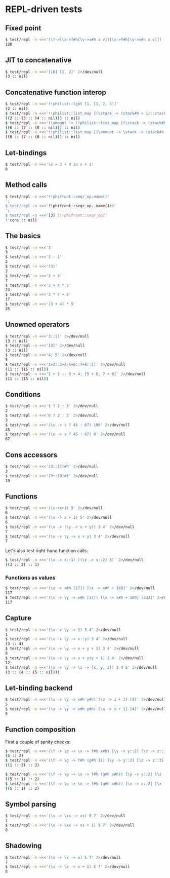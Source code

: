 # REPL-driven tests
## Fixed point
```bash
$ test/repl -n <<<'(\f->(\x->f#h[\v->x#h x v])[\x->f#h[\v->x#h x v]]) [\recur->\n->n#h ? n#h * recur#h [n#h - 1] : 1] [5]'
120
```

## JIT to concatenative
```bash
$ test/repl -n <<<'[16] [1, 2]' 2>/dev/null
(3 :: nil)
```

## Concatenative function interop
```bash
$ test/repl -n <<<'!!philist::lget [1, [1, 2, 3]]'
(2 :: nil)
$ test/repl -n <<<'!!philist::list_map [(\stack -> (stack#h + 1)::stack#t), [1, 2, 3]]'
((2 :: (3 :: (4 :: nil))) :: nil)
$ test/repl -n <<<'(\amount -> !!philist::list_map [(\stack -> (stack#h + amount#h)::stack#t), [1, 2, 3]]) [5]'
((6 :: (7 :: (8 :: nil))) :: nil)
$ test/repl -n <<<'!!philist::list_map [(\amount -> \stack -> (stack#h + amount#h)::stack#t) [5], [1, 2, 3]]'
((6 :: (7 :: (8 :: nil))) :: nil)
```

## Let-bindings
```bash
$ test/repl -n <<<'\x = 3 + 4 in x + 1'
8
```

## Method calls
```bash
$ test/repl -n <<<'!!phifront::seqr_op.name()'
';
$ test/repl -n <<<'!!phifront::seqr_op..name()#h'
';
$ test/repl -n <<<'[3] [!!phifront::seqr_op]'
('cons :: nil)
```

## The basics
```bash
$ test/repl -n <<<'3'
3
$ test/repl -n <<<'3 - 1'
2
$ test/repl -n <<<'(3)'
3
$ test/repl -n <<<'3 + 4'
7
$ test/repl -n <<<'3 + 4 * 5'
23
$ test/repl -n <<<'3 * 4 + 5'
17
$ test/repl -n <<<'(3 + 4) * 5'
35
```

## Unowned operators
```bash
$ test/repl -n <<<'3::[]' 2>/dev/null
(3 :: nil)
$ test/repl -n <<<'[3]' 2>/dev/null
(3 :: nil)
$ test/repl -n <<<'4; 5' 2>/dev/null
5
$ test/repl -n <<<'1+2::3+4;5+6::7+8::[]' 2>/dev/null
(11 :: (15 :: nil))
$ test/repl -n <<<'1 + 2 :: 3 + 4; [5 + 6, 7 + 8]' 2>/dev/null
(11 :: (15 :: nil))
```

## Conditions
```bash
$ test/repl -n <<<'1 ? 2 : 3' 2>/dev/null
2
$ test/repl -n <<<'0 ? 2 : 3' 2>/dev/null
3
$ test/repl -n <<<'(\x -> x ? 45 : 67) 100' 2>/dev/null
45
$ test/repl -n <<<'(\x -> x ? 45 : 67) 0' 2>/dev/null
67
```

## Cons accessors
```bash
$ test/repl -n <<<'(3::[])#h' 2>/dev/null
3
$ test/repl -n <<<'(3::19)#t' 2>/dev/null
19
```

## Functions
```bash
$ test/repl -n <<<'(\x->x+1) 5' 2>/dev/null
6
$ test/repl -n <<<'(\x -> x + 1) 5' 2>/dev/null
6
$ test/repl -n <<<'(\x -> (\y -> x + y)) 3 4' 2>/dev/null
7
$ test/repl -n <<<'(\x -> \y -> x + y) 3 4' 2>/dev/null
7
```

Let's also test right-hand function calls:

```bash
$ test/repl -n <<<'(\x -> x::1) ((\x -> x::2) 3)' 2>/dev/null
((3 :: 2) :: 1)
```

### Functions as values
```bash
$ test/repl -n <<<'(\x -> x#h [17]) [\x -> x#h + 100]' 2>/dev/null
117
$ test/repl -n <<<'(\x -> \y -> x#h [17]) [\x -> x#h + 100] [333]' 2>/dev/null
117
```

## Capture
```bash
$ test/repl -n <<<'(\x -> \y -> 1) 3 4' 2>/dev/null
1
$ test/repl -n <<<'(\x -> \y -> x::y) 3 4' 2>/dev/null
(3 :: 4)
$ test/repl -n <<<'(\x -> \y -> x + y + 1) 3 4' 2>/dev/null
8
$ test/repl -n <<<'(\x -> \y -> x + y+y + 1) 3 4' 2>/dev/null
12
$ test/repl -n <<<'(\x -> \y -> \z -> [x, y, z]) 3 4 5' 2>/dev/null
(3 :: (4 :: (5 :: nil)))
```

## Let-binding backend
```bash
$ test/repl -n <<<'(\x -> \y -> x#h y#h) [\z -> z + 1] [4]' 2>/dev/null
5
$ test/repl -n <<<'(\x -> \y -> x#h y#h) [\x -> x + 1] [4]' 2>/dev/null
5
```

## Function composition
First a couple of sanity checks:

```bash
$ test/repl -n <<<'(\f -> \g -> \x -> f#h x#h) [\y -> y::2] [\z -> z::1] [5]' 2>/dev/null
(5 :: 2)
$ test/repl -n <<<'(\f -> \g -> f#h (g#h 1)) [\y -> y::2] [\z -> z::3]' 2>/dev/null
((1 :: 3) :: 2)
```

```bash
$ test/repl -n <<<'(\f -> \g -> \x -> f#h (g#h x#h)) [\y -> y::2] [\z -> z::1] [5]' 2>/dev/null
((5 :: 1) :: 2)
$ test/repl -n <<<'(\f -> \g -> \x -> f#h (g#h x#h)) [\x -> x::2] [\x -> x::1] [5]' 2>/dev/null
((5 :: 1) :: 2)
```

## Symbol parsing
```bash
$ test/repl -n <<<'(\x -> \xs -> xs) 5 7' 2>/dev/null
7
$ test/repl -n <<<'(\x -> \xs -> xs + 1) 5 7' 2>/dev/null
8
```

## Shadowing
```bash
$ test/repl -n <<<'(\x -> \x -> x) 5 7' 2>/dev/null
7
$ test/repl -n <<<'(\x -> \x -> x + 1) 5 7' 2>/dev/null
8
```
